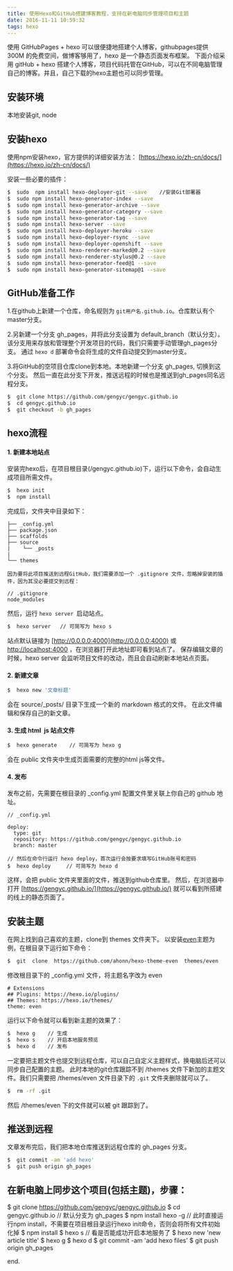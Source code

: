 ```yaml
---
title: 使用Hexo和GitHub搭建博客教程，支持在新电脑同步管理项目和主题
date: 2016-11-11 10:59:32
tags: hexo
---
```


使用 GitHubPages + hexo 可以很便捷地搭建个人博客，githubpages提供 300M 的免费空间，做博客够用了，hexo 是一个静态页面发布框架。
下面介绍采用 gitHub + hexo 搭建个人博客，项目代码托管在GitHub，可以在不同电脑管理自己的博客。并且，自己下载的hexo主题也可以同步管理。

<!-- more -->

## 安装环境
本地安装git, node

## 安装hexo
使用npm安装hexo，官方提供的详细安装方法：
[https://hexo.io/zh-cn/docs/](https://hexo.io/zh-cn/docs/)

安装一些必要的插件：

```bash
$  sudo  npm install hexo-deployer-git --save    //安装Git部署器
$  sudo npm install hexo-generator-index --save 
$  sudo npm install hexo-generator-archive --save 
$  sudo npm install hexo-generator-category --save 
$  sudo npm install hexo-generator-tag --save 
$  sudo npm install hexo-server --save 
$  sudo npm install hexo-deployer-heroku --save 
$  sudo npm install hexo-deployer-rsync --save 
$  sudo npm install hexo-deployer-openshift --save 
$  sudo npm install hexo-renderer-marked@0.2 --save 
$  sudo npm install hexo-renderer-stylus@0.2 --save 
$  sudo npm install hexo-generator-feed@1 --save 
$  sudo npm install hexo-generator-sitemap@1 --save
```

## GitHub准备工作

1.在github上新建一个仓库，命名规则为 `git用户名.github.io`。仓库默认有个master分支。

2.另新建一个分支 gh_pages，并将此分支设置为 default_branch（默认分支）。
该分支用来存放和管理整个开发项目的代码，我们只需要手动管理gh_pages分支。
通过 `hexo d` 部署命令会将生成的文件自动提交到master分支。

3.将GitHub的空项目仓库clone到本地。本地新建一个分支 gh_pages, 切换到这个分支。
然后一直在此分支下开发，推送远程的时候也是推送到gh_pages同名远程分支。

```bash
$  git clone https://github.com/gengyc/gengyc.github.io
$  cd gengyc.github.io
$  git checkout -b gh_pages
```

## hexo流程

#### 1. 新建本地站点
安装完hexo后，在项目根目录(/gengyc.github.io)下，运行以下命令，会自动生成项目所需文件。
```bash
$  hexo init
$  npm install
```
完成后，文件夹中目录如下：
```
├── _config.yml
├── package.json
├── scaffolds
├── source
|    └── _posts
|
└── themes

因为要将此项目推送到远程GitHub，我们需要添加一个 .gitignore 文件，忽略掉安装的插件，因为其没必要提交到远程：

// .gitignore
node_modules
```

然后，运行 `hexo server `启动站点。

```bash
$  hexo server   // 可简写为 hexo s
```

站点默认链接为 [http://0.0.0.0:4000](http://0.0.0.0:4000)  或 [http://localhost:4000](http://localhost:4000) ，在浏览器打开此地址即可看到站点了。
保存编辑文章的时候，hexo server 会监听项目文件的改动，而且会自动刷新本地站点页面。

#### 2. 新建文章

```bash
$  hexo new '文章标题'
```

会在 source/_posts/ 目录下生成一个新的 markdown 格式的文件。
在此文件编辑和保存自己的新文章。

#### 3. 生成 html  js 站点文件

```bash
$  hexo generate    // 可简写为 hexo g
```

会在 public 文件夹中生成页面需要的完整的html js等文件。

#### 4. 发布

发布之前，先需要在根目录的 _config.yml 配置文件里关联上你自己的 github 地址。


```
// _config.yml

deploy:
  type: git
  repository: https://github.com/gengyc/gengyc.github.io
  branch: master

// 然后在命令行运行 hexo deploy，首次运行会按要求填写GitHub账号和密码
$  hexo deploy     // 可简写为 hexo d
```

这样，会把 public 文件夹里面的文件，推送到github仓库里。
然后，在浏览器中打开 [https://gengyc.github.io/](https://gengyc.github.io/) 就可以看到所搭建的线上的静态页面了。



## 安装主题
在网上找到自己喜欢的主题，clone到 themes 文件夹下。
以安装[even](https://github.com/ahonn/hexo-theme-even)主题为例，在根目录下运行如下命令：


```bash
$  git  clone  https://github.com/ahonn/hexo-theme-even  themes/even
```

修改根目录下的 _config.yml 文件，将主题名字改为 even


```
# Extensions
## Plugins: https://hexo.io/plugins/
## Themes: https://hexo.io/themes/
theme: even
```

运行以下命令就可以看到新主题的效果了：

```bash
$  hexo g    // 生成
$  hexo s    // 开启本地服务预览
$  hexo d    // 发布
```

一定要把主题文件也提交到远程仓库，可以自己自定义主题样式，换电脑后还可以同步自己配置的主题。
此时本地的git仓库跟踪不到 /themes 文件下新加的主题文件。我们只需要把 /themes/even 文件目录下的 `.git` 文件夹删除就可以了。


```bash
$  rm -rf .git
```
然后 /themes/even 下的文件就可以被 git 跟踪到了。


## 推送到远程


文章发布完后，我们把本地仓库推送到远程仓库的 gh_pages 分支。


```bash
$  git commit -am 'add hexo'
$  git push origin gh_pages
```


## 在新电脑上同步这个项目(包括主题)，步骤：


$  git clone https://github.com/gengyc/gengyc.github.io
$  cd gengyc.github.io      // 默认分支为 gh_pages
$  npm install hexo -g
// 此时直接运行npm install，不需要在项目根目录运行hexo init命令，否则会将所有文件初始化掉
$  npm install
$  hexo s        // 看是否能成功开启本地服务了
$  hexo new 'new article title'
$  hexo g
$  hexo d
$  git commit -am 'add hexo files'
$  git push origin gh_pages


end.




